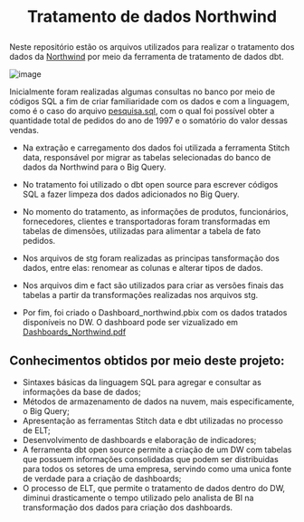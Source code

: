 # <p align=center>Tratamento de dados Northwind

Neste repositório estão os arquivos utilizados para realizar o tratamento dos dados da <a href="https://github.com/pthom/northwind_psql">Northwind</a>
por meio da ferramenta de tratamento de dados dbt.

![image](https://user-images.githubusercontent.com/81938273/142502984-acd90ea2-41b2-4279-98b8-a84c2794e6fb.png)

Inicialmente foram realizadas algumas consultas no banco por meio de códigos SQL a fim de criar familiaridade com os dados e com a linguagem, como é o
caso do arquivo <a href="https://github.com/gdomingosg/Northwind/blob/main/pesquisa.sql">pesquisa.sql</a>, com o qual foi possível obter a quantidade 
total de pedidos do ano de 1997 e o somatório do valor dessas vendas.
 
- Na extração e carregamento dos dados foi utilizada a ferramenta Stitch data, responsável por migrar as tabelas selecionadas do banco de dados da Northwind
para o Big Query.

- No tratamento foi utilizado o dbt open source para escrever códigos SQL a fazer limpeza dos dados adicionados no Big Query.
- No momento do tratamento, as informações de produtos, funcionários, fornecedores, clientes e transportadoras foram transformadas em tabelas de dimensões,
utilizadas para alimentar a tabela de fato pedidos.
- Nos arquivos de stg foram realizadas as principas tansformação dos dados, entre elas: renomear as colunas e alterar tipos de dados.
- Nos arquivos dim e fact são utilizados para criar as versões finais das tabelas a partir da transformações realizadas nos arquivos stg.

- Por fim, foi criado o Dashboard_northwind.pbix com os dados tratados disponíveis no DW.
O dashboard pode ser vizualizado em <a href="https://github.com/gdomingosg/Northwind/blob/main/Dashboards_Northwind.pdf">Dashboards_Northwind.pdf</a>

## Conhecimentos obtidos por meio deste projeto:
- Sintaxes básicas da linguagem SQL para agregar e consultar as informações da base de dados;
- Métodos de armazenamento de dados na nuvem, mais especificamente, o Big Query;
- Apresentação as ferramentas Stitch data e dbt utilizadas no processo de ELT;
- Desenvolvimento de dashboards e elaboração de indicadores;
- A ferramenta dbt open source permite a criação de um DW com tabelas que possuem informações consolidadas que podem ser distribuidas para todos os setores
de uma empresa, servindo como uma unica fonte de verdade para a criação de dashboards;
- O processo de ELT, que permite o tratamento de dados dentro do DW, diminui drasticamente o tempo utilizado pelo analista de BI na transformação dos dados
 para criação dos dashboards.
